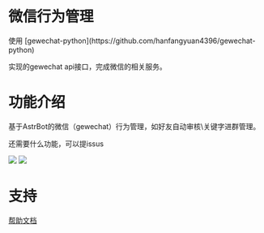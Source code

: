 <!--
 * @Author: diudiu62
 * @Date: 2025-02-17 10:10:40
 * @LastEditTime: 2025-03-24
-->

# 微信行为管理

<p>使用 [gewechat-python](https://github.com/hanfangyuan4396/gewechat-python) </p>
<p>实现的gewechat api接口，完成微信的相关服务。</p>

# 功能介绍

<p>基于AstrBot的微信（gewechat）行为管理，如好友自动审核\关键字进群管理。</p>
<p>还需要什么功能，可以提issus</p>
<img src="img/image.png" />

<img src="img/image-1.png" />

# 支持

[帮助文档](https://astrbot.soulter.top/center/docs/%E5%BC%80%E5%8F%91/%E6%8F%92%E4%BB%B6%E5%BC%80%E5%8F%91/)
